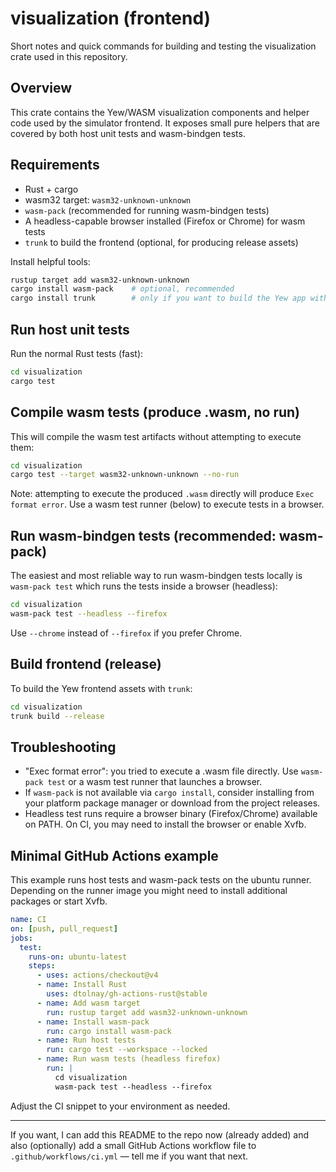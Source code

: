 # visualization (frontend)

Short notes and quick commands for building and testing the visualization crate used in this repository.

## Overview

This crate contains the Yew/WASM visualization components and helper code used by the simulator frontend. It exposes small pure helpers that are covered by both host unit tests and wasm-bindgen tests.

## Requirements

- Rust + cargo
- wasm32 target: `wasm32-unknown-unknown`
- `wasm-pack` (recommended for running wasm-bindgen tests)
- A headless-capable browser installed (Firefox or Chrome) for wasm tests
- `trunk` to build the frontend (optional, for producing release assets)

Install helpful tools:

```bash
rustup target add wasm32-unknown-unknown
cargo install wasm-pack    # optional, recommended
cargo install trunk        # only if you want to build the Yew app with trunk
```

## Run host unit tests

Run the normal Rust tests (fast):

```bash
cd visualization
cargo test
```

## Compile wasm tests (produce .wasm, no run)

This will compile the wasm test artifacts without attempting to execute them:

```bash
cd visualization
cargo test --target wasm32-unknown-unknown --no-run
```

Note: attempting to execute the produced `.wasm` directly will produce `Exec format error`. Use a wasm test runner (below) to execute tests in a browser.

## Run wasm-bindgen tests (recommended: wasm-pack)

The easiest and most reliable way to run wasm-bindgen tests locally is `wasm-pack test` which runs the tests inside a browser (headless):

```bash
cd visualization
wasm-pack test --headless --firefox
```

Use `--chrome` instead of `--firefox` if you prefer Chrome.

## Build frontend (release)

To build the Yew frontend assets with `trunk`:

```bash
cd visualization
trunk build --release
```

## Troubleshooting

- "Exec format error": you tried to execute a .wasm file directly. Use `wasm-pack test` or a wasm test runner that launches a browser.
- If `wasm-pack` is not available via `cargo install`, consider installing from your platform package manager or download from the project releases.
- Headless test runs require a browser binary (Firefox/Chrome) available on PATH. On CI, you may need to install the browser or enable Xvfb.

## Minimal GitHub Actions example

This example runs host tests and wasm-pack tests on the ubuntu runner. Depending on the runner image you might need to install additional packages or start Xvfb.

```yaml
name: CI
on: [push, pull_request]
jobs:
  test:
    runs-on: ubuntu-latest
    steps:
      - uses: actions/checkout@v4
      - name: Install Rust
        uses: dtolnay/gh-actions-rust@stable
      - name: Add wasm target
        run: rustup target add wasm32-unknown-unknown
      - name: Install wasm-pack
        run: cargo install wasm-pack
      - name: Run host tests
        run: cargo test --workspace --locked
      - name: Run wasm tests (headless firefox)
        run: |
          cd visualization
          wasm-pack test --headless --firefox
```

Adjust the CI snippet to your environment as needed.

---

If you want, I can add this README to the repo now (already added) and also (optionally) add a small GitHub Actions workflow file to `.github/workflows/ci.yml` — tell me if you want that next.

